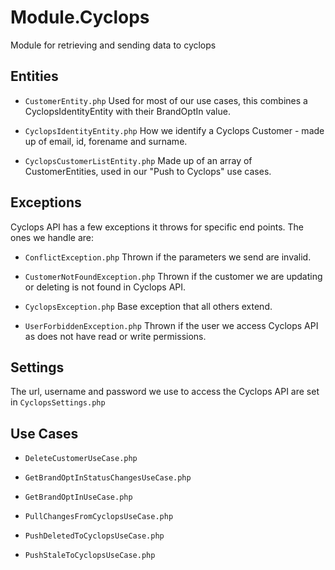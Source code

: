 # Module.Cyclops
Module for retrieving and sending data to cyclops

## Entities

* `CustomerEntity.php` Used for most of our use cases, this combines a CyclopsIdentityEntity with their BrandOptIn value.

* `CyclopsIdentityEntity.php` How we identify a Cyclops Customer - made up of email, id, forename and surname. 

* `CyclopsCustomerListEntity.php` Made up of an array of CustomerEntities, used in our "Push to Cyclops" use cases.

## Exceptions

Cyclops API has a few exceptions it throws for specific end points. The ones we handle are:

* `ConflictException.php` Thrown if the parameters we send are invalid.

* `CustomerNotFoundException.php` Thrown if the customer we are updating or deleting is not found in Cyclops API.

* `CyclopsException.php` Base exception that all others extend.

* `UserForbiddenException.php` Thrown if the user we access Cyclops API as does not have read or write permissions. 

## Settings
The url, username and password we use to access the Cyclops API are set in `CyclopsSettings.php` 

## Use Cases

* `DeleteCustomerUseCase.php`

* `GetBrandOptInStatusChangesUseCase.php`

* `GetBrandOptInUseCase.php`

* `PullChangesFromCyclopsUseCase.php`

* `PushDeletedToCyclopsUseCase.php`

* `PushStaleToCyclopsUseCase.php`
